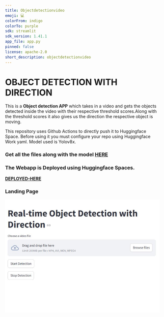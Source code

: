 ```yaml
---
title: Objectdetectionvideo
emoji: 💻
colorFrom: indigo
colorTo: purple
sdk: streamlit
sdk_version: 1.41.1
app_file: app.py
pinned: false
license: apache-2.0
short_description: objectdetectionvideo
---
```




# OBJECT DETECTION WITH DIRECTION

This is a **Object detection APP** which takes in a video and gets the objects detected inside the video with their respective threshold scores.Along with the threshold scores it also gives us the direction the respective object is moving.


This repository uses Github Actions to directly push it to Huggingface Space. Before using it you must configure your repo using Huggingface Work yaml. Model used is Yolov8x.

### Get all the files along with the model **[HERE](https://huggingface.co/spaces/datasciencesage/object-detection-with-direction/tree/main)**


### The Webapp is Deployed using Huggingface Spaces.

**[DEPLOYED-HERE](https://datasciencesage-object-detection-with-direction.hf.space)**


### Landing Page

![alt text](images/landing_page.JPG)